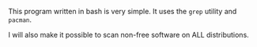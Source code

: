 This program written in bash is very simple. It uses the ``grep`` utility and ``pacman``.

I will also make it possible to scan non-free software on ALL distributions.
